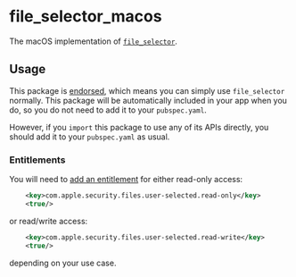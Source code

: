 # file\_selector\_macos

The macOS implementation of [`file_selector`][1].

## Usage

This package is [endorsed][2], which means you can simply use `file_selector`
normally. This package will be automatically included in your app when you do,
so you do not need to add it to your `pubspec.yaml`.

However, if you `import` this package to use any of its APIs directly, you
should add it to your `pubspec.yaml` as usual.

### Entitlements

You will need to [add an entitlement][3] for either read-only access:
```xml
	<key>com.apple.security.files.user-selected.read-only</key>
	<true/>
```
or read/write access:
```xml
	<key>com.apple.security.files.user-selected.read-write</key>
	<true/>
```
depending on your use case.

[1]: https://pub.dev/packages/file_selector
[2]: https://flutter.dev/to/endorsed-federated-plugin
[3]: https://flutter.dev/desktop#entitlements-and-the-app-sandbox
